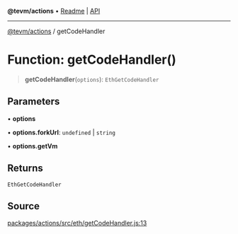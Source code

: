 **@tevm/actions** • [Readme](../README.md) \| [API](../globals.md)

***

[@tevm/actions](../README.md) / getCodeHandler

# Function: getCodeHandler()

> **getCodeHandler**(`options`): `EthGetCodeHandler`

## Parameters

• **options**

• **options\.forkUrl**: `undefined` \| `string`

• **options\.getVm**

## Returns

`EthGetCodeHandler`

## Source

[packages/actions/src/eth/getCodeHandler.js:13](https://github.com/evmts/tevm-monorepo/blob/main/packages/actions/src/eth/getCodeHandler.js#L13)
